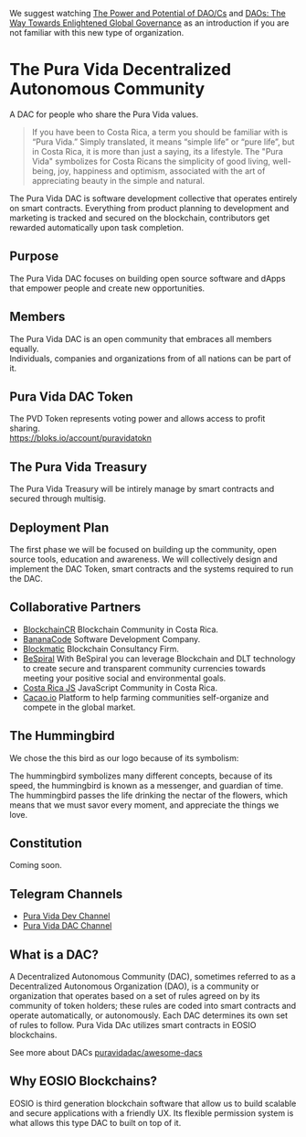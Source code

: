We suggest watching [The Power and Potential of DAO/Cs](https://www.youtube.com/watch?v=Wf5gfjMfiHA) and [DAOs: The Way Towards Enlightened Global Governance](https://www.youtube.com/watch?v=G1K4M6iCSyE) as an introduction if you are not familiar with this new type of organization.

# The Pura Vida Decentralized Autonomous Community

A DAC for people who share the Pura Vida values.

> If you have been to Costa Rica, a term you should be familiar with is “Pura Vida.” Simply translated, it means “simple life” or “pure life”, but in Costa Rica, it is more than just a saying, its a lifestyle. The "Pura Vida" symbolizes for Costa Ricans the simplicity of good living, well-being, joy, happiness and optimism, associated with the art of appreciating beauty in the simple and natural.

The Pura Vida DAC is software development collective that operates entirely on smart contracts. Everything from product planning to development and marketing is tracked and secured on the blockchain, contributors get rewarded automatically upon task completion. 

## Purpose

The Pura Vida DAC focuses on building open source software and dApps that empower people and create new opportunities.

## Members

The Pura Vida DAC is an open community that embraces all members equally.    
Individuals, companies and organizations from of all nations can be part of it.

## Pura Vida DAC Token

The PVD Token represents voting power and allows access to profit sharing.    
https://bloks.io/account/puravidatokn

## The Pura Vida Treasury

The Pura Vida Treasury will be intirely manage by smart contracts and secured through multisig.

## Deployment Plan

The first phase we will be focused on building up the community, open source tools, education and awareness. We will collectively design and implement the DAC Token, smart contracts and the systems required to run the DAC. 

## Collaborative Partners

- [BlockchainCR](https://blockchaincr.com) Blockchain Community in Costa Rica.
- [BananaCode](https://www.facebook.com/bananacode.co) Software Development Company.
- [Blockmatic](https://blockmatic.io) Blockchain Consultancy Firm.
- [BeSpiral](https://bespiral.com/) With BeSpiral you can leverage Blockchain and DLT technology to create secure and transparent community currencies towards meeting your positive social and environmental goals.
- [Costa Rica JS](https://meetup.com/costaricajs) JavaScript Community in Costa Rica.
- [Cacao.io](http://cacao.io/) Platform to help farming communities self-organize and compete in the global market. 

## The Hummingbird

We chose the this bird as our logo because of its symbolism:

The hummingbird symbolizes many different concepts, because of its speed, the hummingbird is known as a messenger, and guardian of time. The hummingbird passes the life drinking the nectar of the flowers, which means that we must savor every moment, and appreciate the things we love.

## Constitution

Coming soon.

## Telegram Channels

 - [Pura Vida Dev Channel](https://t.me/puravidadev)
 - [Pura Vida DAC Channel](https://t.me/puravidadac)

## What is a DAC?

A Decentralized Autonomous Community (DAC), sometimes referred to as a Decentralized Autonomous Organization (DAO), is a community or organization that operates based on a set of rules agreed on by its community of token holders; these rules are coded into smart contracts and operate automatically, or autonomously. Each DAC determines its own set of rules to follow. Pura Vida DAc utilizes smart contracts in EOSIO blockchains.

See more about DACs <a href="https://github.com/puravidadac/awesome-dacs">puravidadac/awesome-dacs</a>

## Why EOSIO Blockchains?

EOSIO is third generation blockchain software that allow us to build scalable and secure applications with a friendly UX. Its flexible permission system is what allows this type DAC to built on top of it. 
